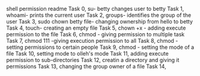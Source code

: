 shell permission readme
Task 0, su- betty changes user to betty
Task 1, whoami- prints the current user
Task 2, groups- identifies the group of the user
Task 3, sudo chown betty file- changing ownership from hello to betty
Task 4, touch- creating an empty file
Task 5, chown +x - adding execute permission to the file
Task 6, chmod - giving permission to multiple task
Task 7, chmod 111 -giving execution permission to all
Task 8, chmod - setting permissions to certain people
Task 9, chmod - setting the mode of a file
Task 10, setting mode to olleh's mode
Task 11, adding execute permission to sub-directories
Task 12, creatin a directory and giving it permissions
Task 13, changing the group owner of a file
Task 14,